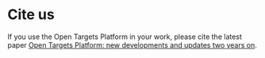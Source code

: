 # Cite us

If you use the Open Targets Platform in your work, please cite the latest paper [Open Targets Platform: new developments and updates two years on](https://academic.oup.com/nar/advance-article/doi/10.1093/nar/gky1133/5193331).

